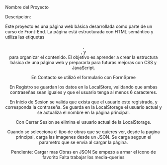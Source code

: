 Nombre del Proyecto

Descripción:

Este proyecto es una página web básica desarrollada como parte de un curso de Front-End. La página está estructurada con HTML semántico y utiliza las etiquetas <header>, <main>, y <footer> para organizar el contenido. El objetivo es aprender a crear la estructura básica de una página web y prepararla para futuras mejoras con CSS y JavaScript.

En Contacto se utilizó el formulario con FormSpree

En Registro se guardan los datos en la LocalStore, validando que ambas contraseñas sean iguales y que el usuario tenga al menos 6 caracteres.

En Inicio de Sesion se valida que exista que el usuario este registrado, y corresponda la contraseña. Se guarda en la LocalStorage el usuario actual y se actualiza el nombre en la página principal.

Con Cerrar Sesion se elimina el usuario actual de la LocalStorage.

Cuando se selecciona el tipo de obras que se quieres ver, desde la pagina principal, carga las imagenes desde un JSON.
Se carga segpun el parametro que se envía al cargar la página.

Pendiente:
Cargar mas Obras en JSON
Se empezo a armar el icono de favorito
Falta trabajar los media-queries



